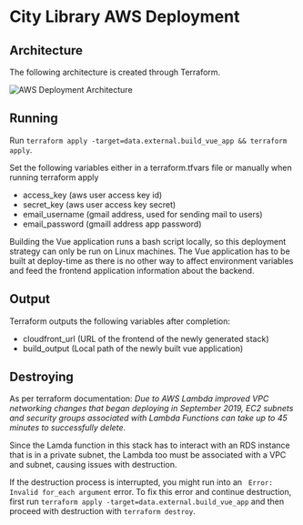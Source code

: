 # City Library AWS Deployment

## Architecture

The following architecture is created through Terraform.

![AWS Deployment Architecture](https://i.imgur.com/UPA5tK6.png "AWS Deployment Architecture")

## Running

Run ```terraform apply -target=data.external.build_vue_app && terraform apply```.

Set the following variables either in a terraform.tfvars file or manually when running terraform apply

- access_key (aws user access key id)
- secret_key (aws user access key secret)
- email_username (gmail address, used for sending mail to users)
- email_password (gmaill address app password)

Building the Vue application runs a bash script locally, so this deployment strategy can only be run on Linux machines.
The Vue application has to be built at deploy-time as there is no other way to affect environment variables and feed the frontend application information about the backend. 

## Output

Terraform outputs the following variables after completion:

- cloudfront_url (URL of the frontend of the newly generated stack)
- build_output (Local path of the newly built vue application)

## Destroying
As per terraform documentation:
*Due to AWS Lambda improved VPC networking changes that began deploying in September 2019, EC2 subnets and security groups associated with Lambda Functions can take up to 45 minutes to successfully delete.*

Since the Lamda function in this stack has to interact with an RDS instance that is in a private subnet, the Lambda too must be associated with a VPC and subnet, causing issues with destruction.

If the destruction process is interrupted, you might run into an ``` Error: Invalid for_each argument``` error.
To fix this error and continue destruction, first run ```terraform apply -target=data.external.build_vue_app``` and then proceed with destruction with ```terraform destroy```.